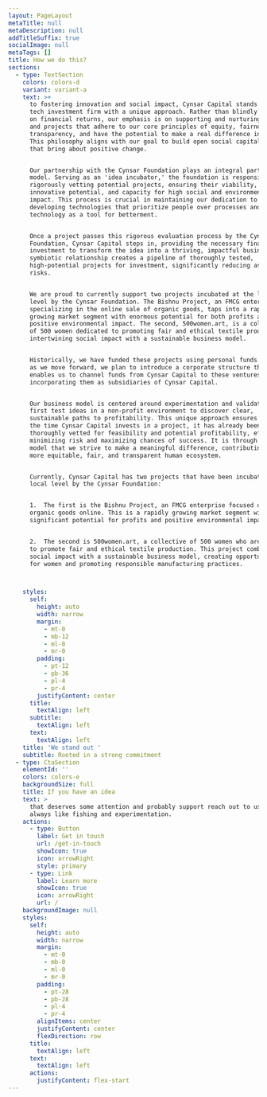 ```yaml
---
layout: PageLayout
metaTitle: null
metaDescription: null
addTitleSuffix: true
socialImage: null
metaTags: []
title: How we do this?
sections:
  - type: TextSection
    colors: colors-d
    variant: variant-a
    text: >+
      to fostering innovation and social impact, Cynsar Capital stands out as a
      tech investment firm with a unique approach. Rather than blindly focusing
      on financial returns, our emphasis is on supporting and nurturing ideas
      and projects that adhere to our core principles of equity, fairness, and
      transparency, and have the potential to make a real difference in society.
      This philosophy aligns with our goal to build open social capital products
      that bring about positive change.


      Our partnership with the Cynsar Foundation plays an integral part in our
      model. Serving as an 'idea incubator,' the foundation is responsible for
      rigorously vetting potential projects, ensuring their viability,
      innovative potential, and capacity for high social and environmental
      impact. This process is crucial in maintaining our dedication to
      developing technologies that prioritize people over processes and view
      technology as a tool for betterment.


      Once a project passes this rigorous evaluation process by the Cynsar
      Foundation, Cynsar Capital steps in, providing the necessary financial
      investment to transform the idea into a thriving, impactful business. This
      symbiotic relationship creates a pipeline of thoroughly tested,
      high-potential projects for investment, significantly reducing associated
      risks.


      We are proud to currently support two projects incubated at the local
      level by the Cynsar Foundation. The Bishnu Project, an FMCG enterprise
      specializing in the online sale of organic goods, taps into a rapidly
      growing market segment with enormous potential for both profits and
      positive environmental impact. The second, 500women.art, is a collective
      of 500 women dedicated to promoting fair and ethical textile production,
      intertwining social impact with a sustainable business model.


      Historically, we have funded these projects using personal funds. However,
      as we move forward, we plan to introduce a corporate structure that
      enables us to channel funds from Cynsar Capital to these ventures,
      incorporating them as subsidiaries of Cynsar Capital.


      Our business model is centered around experimentation and validation. We
      first test ideas in a non-profit environment to discover clear,
      sustainable paths to profitability. This unique approach ensures that by
      the time Cynsar Capital invests in a project, it has already been
      thoroughly vetted for feasibility and potential profitability, effectively
      minimizing risk and maximizing chances of success. It is through this
      model that we strive to make a meaningful difference, contributing to a
      more equitable, fair, and transparent human ecosystem.


      Currently, Cynsar Capital has two projects that have been incubated at the
      local level by the Cynsar Foundation:


      1.  The first is the Bishnu Project, an FMCG enterprise focused on selling
      organic goods online. This is a rapidly growing market segment with
      significant potential for profits and positive environmental impact.


      2.  The second is 500women.art, a collective of 500 women who are working
      to promote fair and ethical textile production. This project combines
      social impact with a sustainable business model, creating opportunities
      for women and promoting responsible manufacturing practices.



    styles:
      self:
        height: auto
        width: narrow
        margin:
          - mt-0
          - mb-12
          - ml-0
          - mr-0
        padding:
          - pt-12
          - pb-36
          - pl-4
          - pr-4
        justifyContent: center
      title:
        textAlign: left
      subtitle:
        textAlign: left
      text:
        textAlign: left
    title: 'We stand out '
    subtitle: Rooted in a strong commitment
  - type: CtaSection
    elementId: ''
    colors: colors-e
    backgroundSize: full
    title: If you have an idea
    text: >
      that deserves some attention and probably support reach out to us. We
      always like fishing and experimentation.
    actions:
      - type: Button
        label: Get in touch
        url: /get-in-touch
        showIcon: true
        icon: arrowRight
        style: primary
      - type: Link
        label: Learn more
        showIcon: true
        icon: arrowRight
        url: /
    backgroundImage: null
    styles:
      self:
        height: auto
        width: narrow
        margin:
          - mt-0
          - mb-0
          - ml-0
          - mr-0
        padding:
          - pt-28
          - pb-28
          - pl-4
          - pr-4
        alignItems: center
        justifyContent: center
        flexDirection: row
      title:
        textAlign: left
      text:
        textAlign: left
      actions:
        justifyContent: flex-start
---
```


